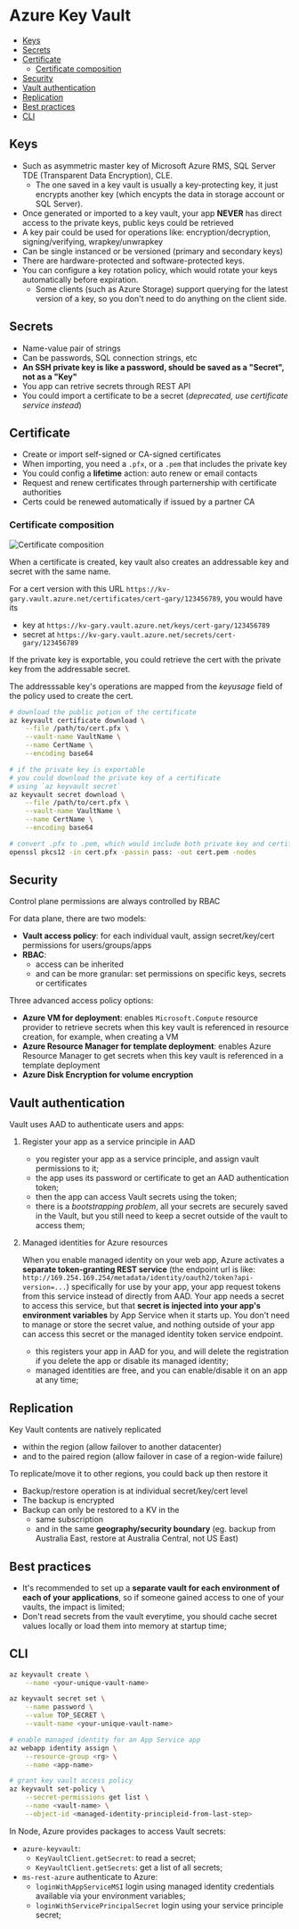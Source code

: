 # Azure Key Vault

- [Keys](#keys)
- [Secrets](#secrets)
- [Certificate](#certificate)
  - [Certificate composition](#certificate-composition)
- [Security](#security)
- [Vault authentication](#vault-authentication)
- [Replication](#replication)
- [Best practices](#best-practices)
- [CLI](#cli)


## Keys

  - Such as asymmetric master key of Microsoft Azure RMS, SQL Server TDE (Transparent Data Encryption), CLE.
    - The one saved in a key vault is usually a key-protecting key, it just encrypts another key (which encypts the data in storage account or SQL Server).
  - Once generated or imported to a key vault, your app **NEVER** has direct access to the private keys, public keys could be retrieved
  - A key pair could be used for operations like: encryption/decryption, signing/verifying, wrapkey/unwrapkey
  - Can be single instanced or be versioned (primary and secondary keys)
  - There are hardware-protected and software-protected keys.
  - You can configure a key rotation policy, which would rotate your keys automatically before expiration.
    - Some clients (such as Azure Storage) support querying for the latest version of a key, so you don't need to do anything on the client side.

## Secrets

  - Name-value pair of strings
  - Can be passwords, SQL connection strings, etc
  - **An SSH private key is like a password, should be saved as a "Secret", not as a "Key"**
  - You app can retrive secrets through REST API
  - You could import a certificate to be a secret (*deprecated, use certificate service instead*)


## Certificate

- Create or import self-signed or CA-signed certificates
- When importing, you need a `.pfx`, or a `.pem` that includes the private key
- You could config a **lifetime** action: auto renew or email contacts
- Request and renew certificates through parternership with certificate authorities
- Certs could be renewed automatically if issued by a partner CA

### Certificate composition

![Certificate composition](./images/azure_certificate-composition.png)

When a certificate is created, key vault also creates an addressable key and secret with the same name.

For a cert version with this URL `https://kv-gary.vault.azure.net/certificates/cert-gary/123456789`, you would have its
  - key at  `https://kv-gary.vault.azure.net/keys/cert-gary/123456789`
  - secret at  `https://kv-gary.vault.azure.net/secrets/cert-gary/123456789`

If the private key is exportable, you could retrieve the cert with the private key from the addressable secret.

The addresssable key's operations are mapped from the *keyusage* field of the policy used to create the cert.

```sh
# download the public potion of the certificate
az keyvault certificate download \
    --file /path/to/cert.pfx \
    --vault-name VaultName \
    --name CertName \
    --encoding base64

# if the private key is exportable
# you could download the private key of a certificate
# using `az keyvault secret`
az keyvault secret download \
    --file /path/to/cert.pfx \
    --vault-name VaultName \
    --name CertName \
    --encoding base64

# convert .pfx to .pem, which would include both private key and certificate
openssl pkcs12 -in cert.pfx -passin pass: -out cert.pem -nodes
```


## Security

Control plane permissions are always controlled by RBAC

For data plane, there are two models:

- **Vault access policy**: for each individual vault, assign secret/key/cert permissions for users/groups/apps
- **RBAC**:
  - access can be inherited
  - and can be more granular: set permissions on specific keys, secrets or certificates

Three advanced access policy options:

- **Azure VM for deployment**: enables `Microsoft.Compute` resource provider to retrieve secrets when this key vault is referenced in resource creation, for example, when creating a VM
- **Azure Resource Manager for template deployment**: enables Azure Resource Manager to get secrets when this key vault is referenced in a template deployment
- **Azure Disk Encryption for volume encryption**

## Vault authentication

Vault uses AAD to authenticate users and apps:

1. Register your app as a service principle in AAD

    - you register your app as a service principle, and assign vault permissions to it;
    - the app uses its password or certificate to get an AAD authentication token;
    - then the app can access Vault secrets using the token;
    - there is a *bootstrapping problem*, all your secrets are securely saved in the Vault, but you still need to keep a secret outside of the vault to access them;

2. Managed identities for Azure resources

    When you enable managed identity on your web app, Azure activates a **separate token-granting REST service** (the endpoint url is like: `http://169.254.169.254/metadata/identity/oauth2/token?api-version=...`) specifically for use by your app, your app request tokens from this service instead of directly from AAD. Your app needs a secret to access this service, but that **secret is injected into your app's environment variables** by App Service when it starts up. You don't need to manage or store the secret value, and nothing outside of your app can access this secret or the managed identity token service endpoint.

    - this registers your app in AAD for you, and will delete the registration if you delete the app or disable its managed identity;
    - managed identities are free, and you can enable/disable it on an app at any time;


## Replication

Key Vault contents are natively replicated
  - within the region (allow failover to another datacenter)
  - and to the paired region (allow failover in case of a region-wide failure)

To replicate/move it to other regions, you could back up then restore it

- Backup/restore operation is at individual secret/key/cert level
- The backup is encrypted
- Backup can only be restored to a KV in the
  - same subscription
  - and in the same **geography/security boundary** (eg. backup from Australia East, restore at Australia Central, not US East)


## Best practices

- It's recommended to set up a **separate vault for each environment of each of your applications**, so if someone gained access to one of your vaults, the impact is limited;
- Don't read secrets from the vault everytime, you should cache secret values locally or load them into memory at startup time;


## CLI

```sh
az keyvault create \
    --name <your-unique-vault-name>

az keyvault secret set \
    --name password \
    --value TOP_SECRET \
    --vault-name <your-unique-vault-name>

# enable managed identity for an App Service app
az webapp identity assign \
    --resource-group <rg> \
    --name <app-name>

# grant key vault access policy
az keyvault set-policy \
    --secret-permissions get list \
    --name <vault-name> \
    --object-id <managed-identity-principleid-from-last-step>
```

In Node, Azure provides packages to access Vault secrets:

- `azure-keyvault`:
  - `KeyVaultClient.getSecret`: to read a secret;
  - `KeyVaultClient.getSecrets`: get a list of all secrets;
- `ms-rest-azure` authenticate to Azure:
  - `loginWithAppServiceMSI` login using managed identity credentials available via your environment variables;
  - `loginWithServicePrincipalSecret` login using your service principle secret;
